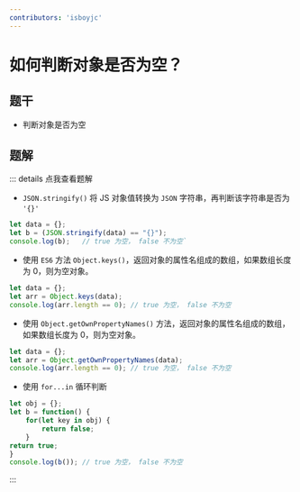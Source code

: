 ```yaml
---
contributors: 'isboyjc'
---
```


# 如何判断对象是否为空？

## 题干

- 判断对象是否为空

## 题解

::: details 点我查看题解

- `JSON.stringify()` 将 JS 对象值转换为 `JSON` 字符串，再判断该字符串是否为 `'{}'`

```js
let data = {};
let b = (JSON.stringify(data) == "{}");
console.log(b);   // true 为空， false 不为空`
```

- 使用 `ES6` 方法 `Object.keys()`，返回对象的属性名组成的数组，如果数组长度为 0，则为空对象。

```js
let data = {};
let arr = Object.keys(data);
console.log(arr.length == 0); // true 为空， false 不为空
```

- 使用 `Object.getOwnPropertyNames()` 方法，返回对象的属性名组成的数组，如果数组长度为 0，则为空对象。

```js
let data = {};
let arr = Object.getOwnPropertyNames(data);
console.log(arr.length == 0); // true 为空， false 不为空
```


- 使用 `for...in` 循环判断

```js
let obj = {};
let b = function() {
    for(let key in obj) {
        return false;
    }
return true;
}
console.log(b()); // true 为空， false 不为空
```

:::

